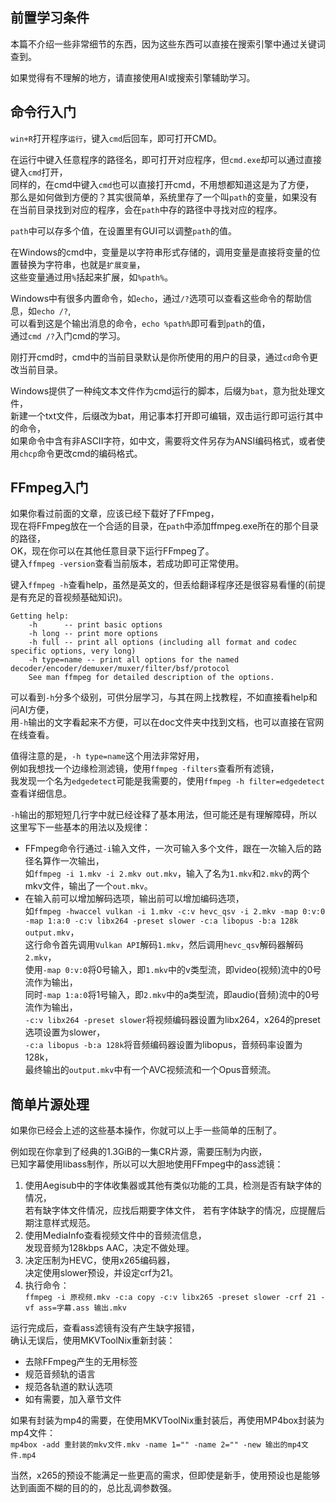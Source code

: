 ## 前置学习条件
本篇不介绍一些非常细节的东西，因为这些东西可以直接在搜索引擎中通过关键词查到。  

如果觉得有不理解的地方，请直接使用AI或搜索引擎辅助学习。



## 命令行入门
`win+R`打开程序`运行`，键入`cmd`后回车，即可打开CMD。

在运行中键入任意程序的路径名，即可打开对应程序，但`cmd.exe`却可以通过直接键入`cmd`打开，  
同样的，在cmd中键入`cmd`也可以直接打开cmd，不用想都知道这是为了方便，  
那么是如何做到方便的？其实很简单，系统里存了一个叫`path`的变量，如果没有在当前目录找到对应的程序，会在`path`中存的路径中寻找对应的程序。

`path`中可以存多个值，在设置里有GUI可以调整`path`的值。

在Windows的cmd中，变量是以字符串形式存储的，调用变量是直接将变量的位置替换为字符串，也就是`扩展变量`，  
这些变量通过用`%`括起来扩展，如`%path%`。

Windows中有很多内置命令，如`echo`，通过`/?`选项可以查看这些命令的帮助信息，如`echo /?`,  
可以看到这是个输出消息的命令，`echo %path%`即可看到`path`的值，  
通过`cmd /?`入门cmd的学习。

刚打开cmd时，cmd中的当前目录默认是你所使用的用户的目录，通过`cd`命令更改当前目录。

Windows提供了一种纯文本文件作为cmd运行的脚本，后缀为`bat`，意为批处理文件，  
新建一个txt文件，后缀改为bat，用记事本打开即可编辑，双击运行即可运行其中的命令，  
如果命令中含有非ASCII字符，如中文，需要将文件另存为ANSI编码格式，或者使用`chcp`命令更改cmd的编码格式。



## FFmpeg入门
如果你看过前面的文章，应该已经下载好了FFmpeg，  
现在将FFmpeg放在一个合适的目录，在`path`中添加ffmpeg.exe所在的那个目录的路径，  
OK，现在你可以在其他任意目录下运行FFmpeg了。  
键入`ffmpeg -version`查看当前版本，若成功即可正常使用。

键入`ffmpeg -h`查看help，虽然是英文的，但丢给翻译程序还是很容易看懂的(前提是有充足的音视频基础知识)。  
```
Getting help:
    -h      -- print basic options
    -h long -- print more options
    -h full -- print all options (including all format and codec specific options, very long)
    -h type=name -- print all options for the named decoder/encoder/demuxer/muxer/filter/bsf/protocol
    See man ffmpeg for detailed description of the options.
```
可以看到`-h`分多个级别，可供分层学习，与其在网上找教程，不如直接看help和问AI方便，  
用`-h`输出的文字看起来不方便，可以在doc文件夹中找到文档，也可以直接在官网在线查看。

值得注意的是，`-h type=name`这个用法非常好用，  
例如我想找一个边缘检测滤镜，使用`ffmpeg -filters`查看所有滤镜，  
我发现一个名为`edgedetect`可能是我需要的，使用`ffmpeg -h filter=edgedetect`查看详细信息。

`-h`输出的那短短几行字中就已经诠释了基本用法，但可能还是有理解障碍，所以这里写下一些基本的用法以及规律：  
* FFmpeg命令行通过`-i`输入文件，一次可输入多个文件，跟在一次输入后的路径名算作一次输出，  
  如`ffmpeg -i 1.mkv -i 2.mkv out.mkv`，输入了名为`1.mkv`和`2.mkv`的两个mkv文件，输出了一个`out.mkv`。
* 在输入前可以增加解码选项，输出前可以增加编码选项，  
  如`ffmpeg -hwaccel vulkan -i 1.mkv -c:v hevc_qsv -i 2.mkv -map 0:v:0 -map 1:a:0 -c:v libx264 -preset slower -c:a libopus -b:a 128k output.mkv`，  
  这行命令首先调用`Vulkan API`解码`1.mkv`，然后调用`hevc_qsv`解码器解码`2.mkv`，  
  使用`-map 0:v:0`将0号输入，即`1.mkv`中的v类型流，即video(视频)流中的0号流作为输出，  
  同时`-map 1:a:0`将1号输入，即`2.mkv`中的a类型流，即audio(音频)流中的0号流作为输出，  
  `-c:v libx264 -preset slower`将视频编码器设置为libx264，x264的preset选项设置为slower，  
  `-c:a libopus -b:a 128k`将音频编码器设置为libopus，音频码率设置为128k，  
  最终输出的`output.mkv`中有一个AVC视频流和一个Opus音频流。



## 简单片源处理
如果你已经会上述的这些基本操作，你就可以上手一些简单的压制了。

例如现在你拿到了经典的1.3GiB的一集CR片源，需要压制为内嵌，  
已知字幕使用libass制作，所以可以大胆地使用FFmpeg中的ass滤镜：
1. 使用Aegisub中的字体收集器或其他有类似功能的工具，检测是否有缺字体的情况，  
   若有缺字体文件情况，应找后期要字体文件，
   若有字体缺字的情况，应提醒后期注意样式规范。
3. 使用MediaInfo查看视频文件中的音频流信息，  
   发现音频为128kbps AAC，决定不做处理。
4. 决定压制为HEVC，使用x265编码器，  
   决定使用slower预设，并设定crf为21。
5. 执行命令：  
   `ffmpeg -i 原视频.mkv -c:a copy -c:v libx265 -preset slower -crf 21 -vf ass=字幕.ass 输出.mkv`

运行完成后，查看ass滤镜有没有产生缺字报错，  
确认无误后，使用MKVToolNix重新封装：
* 去除FFmpeg产生的无用标签
* 规范音频轨的语言
* 规范各轨道的默认选项
* 如有需要，加入章节文件

如果有封装为mp4的需要，在使用MKVToolNix重封装后，再使用MP4box封装为mp4文件：  
`mp4box -add 重封装的mkv文件.mkv -name 1="" -name 2="" -new 输出的mp4文件.mp4`

当然，x265的预设不能满足一些更高的需求，但即使是新手，使用预设也是能够达到画面不糊的目的的，总比乱调参数强。
